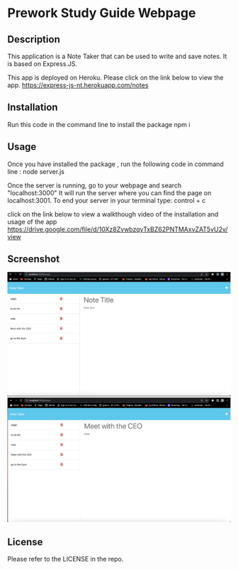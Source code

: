 # Prework Study Guide Webpage

## Description
This application is a Note Taker that can be used to write and save notes. It is based on Express.JS.

This app is deployed on Heroku. Please click on the link below to view the app. 
https://express-js-nt.herokuapp.com/notes


## Installation

Run this code in the command line to install the package
npm i


## Usage

Once you have installed the package , run the following code in command line :
node server.js

Once the server is running, go to your webpage and search "localhost:3000" It will run the server where you can find the page on localhost:3001. To end your server in your terminal type: control + c

click on the link below to view a walkthough video of the installation and usage of the app
https://drive.google.com/file/d/10Xz8ZvwbzqyTxBZ62PNTMAxvZAT5vU2v/view

## Screenshot

![Alt text](image1.png)
![Alt text](image2.png)

## License

Please refer to the LICENSE in the repo.
